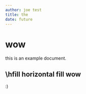 ```yaml
---
author: joe test
title: the
date: future
--- 
```

# wow
this is an example document.

## \hfill horizontal fill wow

:)
